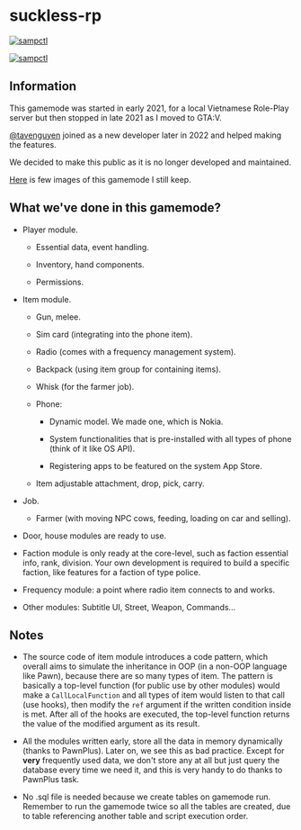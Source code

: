 # suckless-rp

[![sampctl](https://img.shields.io/badge/sampctl-suckless%20rp-2f2f2f.svg?style=for-the-badge)](https://github.com/sundayproject/sunday)

[![sampctl](https://github.com/duydang2311/suckless-rp/actions/workflows/sampctl.yml/badge.svg)](https://github.com/duydang2311/suckless-rp/actions/workflows/sampctl.yml)

## Information

This gamemode was started in early 2021, for a local Vietnamese Role-Play server but then stopped in late 2021 as I moved to GTA:V.

[@tavenguyen](https://github.com/tavenguyen) joined as a new developer later in 2022 and helped making the features.

We decided to make this public as it is no longer developed and maintained.

[Here](https://imgur.com/a/CCqj4ZW) is few images of this gamemode I still keep.

## What we've done in this gamemode?

- Player module.

  - Essential data, event handling.

  - Inventory, hand components.
  
  - Permissions.

- Item module.

  - Gun, melee.
  
  - Sim card (integrating into the phone item).
  
  - Radio (comes with a frequency management system).
  
  - Backpack (using item group for containing items).
  
  - Whisk (for the farmer job).
  
  - Phone:
    
    - Dynamic model. We made one, which is Nokia.
    
    - System functionalities that is pre-installed with all types of phone (think of it like OS API).
    
    - Registering apps to be featured on the system App Store.
    
  - Item adjustable attachment, drop, pick, carry.
    
- Job.
  
  - Farmer (with moving NPC cows, feeding, loading on car and selling).
  
- Door, house modules are ready to use.

- Faction module is only ready at the core-level, such as faction essential info, rank, division. Your own development is required to build a specific faction, like features for a faction of type police.

- Frequency module: a point where radio item connects to and works.

- Other modules: Subtitle UI, Street, Weapon, Commands...

## Notes

- The source code of item module introduces a code pattern, which overall aims to simulate the inheritance in OOP (in a non-OOP language like Pawn), because there are so many types of item. The pattern is basically a top-level function (for public use by other modules) would make a `CallLocalFunction` and all types of item would listen to that call (use hooks), then modify the `ref` argument if the written condition inside is met. After all of the hooks are executed, the top-level function returns the value of the modified argument as its result.

- All the modules written early, store all the data in memory dynamically (thanks to PawnPlus). Later on, we see this as bad practice. Except for **very** frequently used data, we don't store any at all but just query the database every time we need it, and this is very handy to do thanks to PawnPlus task.

- No .sql file is needed because we create tables on gamemode run. Remember to run the gamemode twice so all the tables are created, due to table referencing another table and script execution order.
